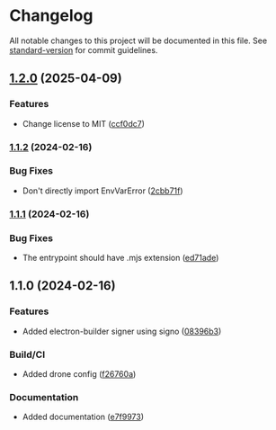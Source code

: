 # Changelog

All notable changes to this project will be documented in this file. See [standard-version](https://github.com/conventional-changelog/standard-version) for commit guidelines.

## [1.2.0](https://github.com/gergof/electron-builder-signo/compare/v1.1.2...v1.2.0) (2025-04-09)


### Features

* Change license to MIT ([ccf0dc7](https://github.com/gergof/electron-builder-signo/commit/ccf0dc7804744b6f64e64b7ee2fb6eca157b9b98))

### [1.1.2](https://github.com/gergof/electron-builder-signo/compare/v1.1.1...v1.1.2) (2024-02-16)


### Bug Fixes

* Don't directly import EnvVarError ([2cbb71f](https://github.com/gergof/electron-builder-signo/commit/2cbb71f2905e2444361ee5caf98d52369ea2636d))

### [1.1.1](https://github.com/gergof/electron-builder-signo/compare/v1.1.0...v1.1.1) (2024-02-16)


### Bug Fixes

* The entrypoint should have .mjs extension ([ed71ade](https://github.com/gergof/electron-builder-signo/commit/ed71ade331ed49038fe91f9f53d5d7e72ff8c071))

## 1.1.0 (2024-02-16)


### Features

* Added electron-builder signer using signo ([08396b3](https://github.com/gergof/electron-builder-signo/commit/08396b3f2954e4b315e44f052965841d255f1400))


### Build/CI

* Added drone config ([f26760a](https://github.com/gergof/electron-builder-signo/commit/f26760a5efc23ad4d0f084e0ae7a94b43cdc3267))


### Documentation

* Added documentation ([e7f9973](https://github.com/gergof/electron-builder-signo/commit/e7f9973469c96c7b6706ac22b815dc7d81434022))
